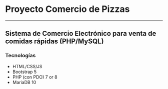# Proyecto Comercio de Pizzas
---
Sistema de Comercio Electrónico para venta de comidas rápidas (PHP/MySQL)
---
### Tecnologías

- HTML/CSS/JS
- Bootstrap 5
- PHP (con PDO) 7 or 8
- MariaDB 10 

